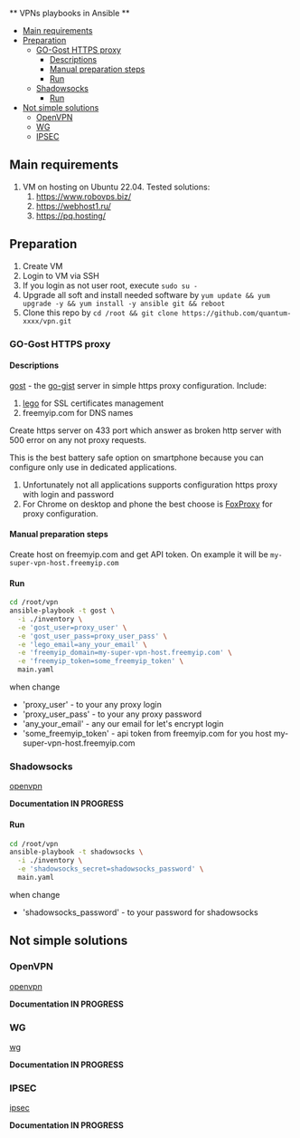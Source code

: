 ** VPNs playbooks in Ansible **

- [Main requirements](#main-requirements)
- [Preparation](#preparation)
  - [GO-Gost HTTPS proxy](#go-gost-https-proxy)
    - [Descriptions](#descriptions)
    - [Manual preparation steps](#manual-preparation-steps)
    - [Run](#run)
  - [Shadowsocks](#shadowsocks)
    - [Run](#run-1)
- [Not simple solutions](#not-simple-solutions)
  - [OpenVPN](#openvpn)
  - [WG](#wg)
  - [IPSEC](#ipsec)


## Main requirements

1. VM on hosting on Ubuntu 22.04. Tested solutions:
   1. https://www.robovps.biz/
   2. https://webhost1.ru/
   3. https://pq.hosting/

## Preparation
   1. Create VM
   2. Login to VM via SSH
   3. If you login as not user root, execute `sudo su -`
   4. Upgrade all soft and install needed software by `yum update && yum upgrade -y && yum install -y ansible git && reboot`
   6. Clone this repo by `cd /root && git clone https://github.com/quantum-xxxx/vpn.git`


###  GO-Gost HTTPS proxy

#### Descriptions

[gost](roles/gost) - the [go-gist](https://github.com/go-gost/gost) server in simple https proxy configuration. Include:
   1. [lego](https://github.com/go-acme/lego) for SSL certificates management
   2. freemyip.com for DNS names

Create https server on  433 port which answer as broken http server with 500 error on any not proxy requests.

This is the best battery safe option on smartphone because you can configure only use in dedicated applications.

1. Unfortunately not all applications supports configuration https proxy with login and password
2. For Chrome on desktop and phone the best choose is [FoxProxy](https://chromewebstore.google.com/detail/foxyproxy/gcknhkkoolaabfmlnjonogaaifnjlfnp) for proxy configuration.

#### Manual preparation steps

Create host on freemyip.com and get API token. On example it will be `my-super-vpn-host.freemyip.com`

#### Run

```sh
cd /root/vpn
ansible-playbook -t gost \
  -i ./inventory \
  -e 'gost_user=proxy_user' \
  -e 'gost_user_pass=proxy_user_pass' \
  -e 'lego_email=any_your_email' \
  -e 'freemyip_domain=my-super-vpn-host.freemyip.com' \
  -e 'freemyip_token=some_freemyip_token' \
  main.yaml
```

when change
* 'proxy_user' - to your any proxy login
* 'proxy_user_pass' - to your any proxy password
* 'any_your_email' - any our email for let's encrypt login
* 'some_freemyip_token' - api token from freemyip.com for you host my-super-vpn-host.freemyip.com


###  Shadowsocks

[openvpn](roles/shadowsocks)

**Documentation IN PROGRESS**

#### Run

```sh
cd /root/vpn
ansible-playbook -t shadowsocks \
  -i ./inventory \
  -e 'shadowsocks_secret=shadowsocks_password' \
  main.yaml
```

when change
* 'shadowsocks_password' - to your password for shadowsocks


## Not simple solutions

### OpenVPN

[openvpn](roles/openvpn)

**Documentation IN PROGRESS**

### WG

[wg](roles/wg)

**Documentation IN PROGRESS**

### IPSEC

[ipsec](roles/ipsec)

**Documentation IN PROGRESS**
